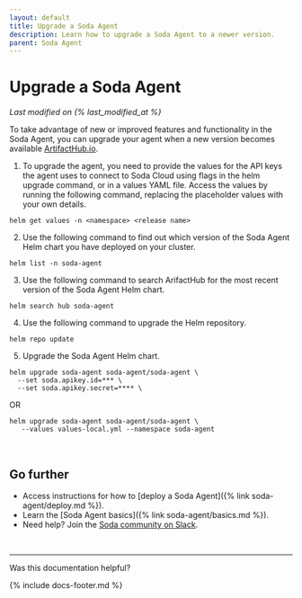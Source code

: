 ```yaml
---
layout: default
title: Upgrade a Soda Agent
description: Learn how to upgrade a Soda Agent to a newer version.
parent: Soda Agent
---
```


# Upgrade a Soda Agent 
*Last modified on {% last_modified_at %}*

To take advantage of new or improved features and functionality in the Soda Agent, you can upgrade your agent when a new version becomes available <a href="https://artifacthub.io/packages/helm/soda-agent/soda-agent" target="_blank">ArtifactHub.io</a>.

1. To upgrade the agent, you need to provide the values for the API keys the agent uses to connect to Soda Cloud using flags in the helm upgrade command, or in a values YAML file. Access the values by running the following command, replacing the placeholder values with your own details.
```shell
helm get values -n <namespace> <release name>
```
2. Use the following command to find out which version of the Soda Agent Helm chart you have deployed on your cluster.
```shell
helm list -n soda-agent
```
3. Use the following command to search ArifactHub for the most recent version of the Soda Agent Helm chart.
```shell
helm search hub soda-agent
```
4. Use the following command to upgrade the Helm repository.
```shell
helm repo update
```
5. Upgrade the Soda Agent Helm chart. 
```shell
helm upgrade soda-agent soda-agent/soda-agent \
  --set soda.apikey.id=*** \
  --set soda.apikey.secret=**** \
```
OR
```shell
helm upgrade soda-agent soda-agent/soda-agent \
   --values values-local.yml --namespace soda-agent
```

<br />


## Go further

* Access instructions for how to [deploy a Soda Agent]({% link soda-agent/deploy.md %}).
* Learn the [Soda Agent basics]({% link soda-agent/basics.md %}).
* Need help? Join the <a href="https://community.soda.io/slack" target="_blank"> Soda community on Slack</a>.
<br />

---

Was this documentation helpful?

<!-- LikeBtn.com BEGIN -->
<span class="likebtn-wrapper" data-theme="tick" data-i18n_like="Yes" data-ef_voting="grow" data-show_dislike_label="true" data-counter_zero_show="true" data-i18n_dislike="No"></span>
<script>(function(d,e,s){if(d.getElementById("likebtn_wjs"))return;a=d.createElement(e);m=d.getElementsByTagName(e)[0];a.async=1;a.id="likebtn_wjs";a.src=s;m.parentNode.insertBefore(a, m)})(document,"script","//w.likebtn.com/js/w/widget.js");</script>
<!-- LikeBtn.com END -->

{% include docs-footer.md %}